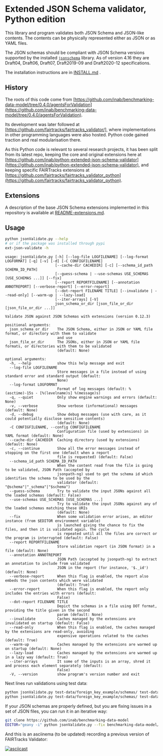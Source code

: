 # Extended JSON Schema validator, Python edition

This library and program validates both JSON Schema and JSON-like contents.
The contents can be physically represented either as JSON or as YAML files.

The JSON schemas should be compliant with JSON Schema versions supported
by the installed [`jsonschema`](https://python-jsonschema.readthedocs.io/en/stable/) library.
As of version 4.16 they are Draft04, Draft06, Draft07, Draft2019-09 and Draft2020-12 specifications.

The installation instructions are in [INSTALL.md](INSTALL.md) .

## History

The roots of this code come from [https://github.com/inab/benchmarking-data-model/tree/0.4.0/agentsForValidation](https://github.com/inab/benchmarking-data-model/tree/0.4.0/agentsForValidation).

Its development was later followed at [https://github.com/fairtracks/fairtracks_validator/], where implementations in other programming languages were also hosted. Python code gained traction and real modularisation there.

As this Python code is relevant to several research projects, it has been split from its latest repo, keeping the core and original extensions here at [https://github.com/inab/python-extended-json-schema-validator](https://github.com/inab/python-extended-json-schema-validator), and keeping specific FAIRTracks extensions at [https://github.com/fairtracks/fairtracks_validator_python](https://github.com/fairtracks/fairtracks_validator_python).

## Extensions

A description of the base JSON Schema extensions implemented in this repository is available at [README-extensions.md](README-extensions.md).

## Usage

```bash
python jsonValidate.py --help
# or if the package was installed through pypi
ext-json-validate -h
```
```
usage: jsonValidate.py [-h] [--log-file LOGFILENAME] [--log-format LOGFORMAT] [-q] [-v] [-d] [-C CONFIGFILENAME]
                       [--cache-dir CACHEDIR] [-c] [--schema_id_path SCHEMA_ID_PATH]
                       [--guess-schema | --use-schemas USE_SCHEMAS [USE_SCHEMAS ...]] [--fix]
                       [--report REPORTFILENAME] [--annotation ANNOTREPORT] [--verbose-report] [--error-report]
                       [--dot-report FILENAME TITLE] [--invalidate | --read-only] [--warm-up | --lazy-load]
                       [--iter-arrays] [-V]
                       json_schema_or_dir [json_file_or_dir [json_file_or_dir ...]]

Validate JSON against JSON Schemas with extensions (version 0.12.3)

positional arguments:
  json_schema_or_dir    The JSON Schema, either in JSON or YAML file format, or directory with them to validate
                        and use
  json_file_or_dir      The JSONs, either in JSON or YAML file formats, or directories with them to be validated
                        (default: None)

optional arguments:
  -h, --help            show this help message and exit
  --log-file LOGFILENAME
                        Store messages in a file instead of using standard error and standard output (default:
                        None)
  --log-format LOGFORMAT
                        Format of log messages (default: %(asctime)-15s - [%(levelname)s] %(message)s)
  -q, --quiet           Only show engine warnings and errors (default: None)
  -v, --verbose         Show verbose (informational) messages (default: None)
  -d, --debug           Show debug messages (use with care, as it could potentially disclose sensitive contents)
                        (default: None)
  -C CONFIGFILENAME, --config CONFIGFILENAME
                        Configuration file (used by extensions) in YAML format (default: None)
  --cache-dir CACHEDIR  Caching directory (used by extensions) (default: None)
  -c, --continue        Show all the error messages instead of stopping on the first one (default when a report
                        file is requested) (default: False)
  --schema_id_path SCHEMA_ID_PATH
                        When the content read from the file is going to be validated, JSON Path (accepted by
                        jsonpath-ng) used to get the schema id which identifies the schema to be used by the
                        validator (default: "@schema"|"_schema"|"$schema")
  --guess-schema        Try to validate the input JSONs against all the loaded schemas (default: False)
  --use-schemas USE_SCHEMAS [USE_SCHEMAS ...]
                        Try to validate the input JSONs against any of the loaded schemas matching these URIs
                        (default: None)
  --fix                 When some validation error arises, an editor instance (from $EDITOR environment variable)
                        is launched giving the chance to fix the files, and then it is validated again. The cycle
                        is repeated until all the files are correct or the program is interrupted (default: False)
  --report REPORTFILENAME
                        Store validation report (in JSON format) in a file (default: None)
  --annotation ANNOTREPORT
                        JSON Path (accepted by jsonpath-ng) to extract an annotation to include from validated
                        JSON in the report (for instance, '$._id') (default: None)
  --verbose-report      When this flag is enabled, the report also embeds the json contents which were validated
                        (default: True)
  --error-report        When this flag is enabled, the report only includes the entries with errors (default:
                        False)
  --dot-report FILENAME TITLE
                        Depict the schemas in a file using DOT format, providing the title given in the second
                        param (default: None)
  --invalidate          Caches managed by the extensions are invalidated on startup (default: False)
  --read-only           When this flag is enabled, the caches managed by the extensions are read-only, avoiding
                        expensive operations related to the caches (default: True)
  --warm-up             Caches managed by the extensions are warmed up on startup (default: None)
  --lazy-load           Caches managed by the extensions are warmed up in a lazy way (default: True)
  --iter-arrays         It some of the inputs is an array, shred it and process each element separately (default:
                        False)
  -V, --version         show program's version number and exit
```

Next lines run validations using test data:

```bash
python jsonValidate.py test-data/foreign_key_example/schemas/ test-data/foreign_key_example/good_validation/
python jsonValidate.py test-data/foreign_key_example/schemas/ test-data/foreign_key_example/bad_validation/
```

If your JSON schemas are properly defined, but you are fixing issues in a set of JSON files, you can run it in an iterative way:

```bash
git clone https://github.com/inab/benchmarking-data-model
EDITOR="geany -i" python jsonValidate.py --fix benchmarking-data-model/json-schemas/1.0.x benchmarking-data-model/prototype-data/1.0.x/QfO-fail
```

And this is an asciinema (to be updated) recording a previous version of FAIRTracks Validator:

[![asciicast](https://asciinema.org/a/279252.svg)](https://asciinema.org/a/279252)


